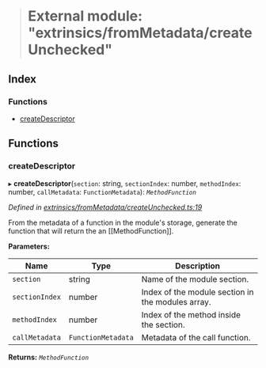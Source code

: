 > # External module: "extrinsics/fromMetadata/createUnchecked"

## Index

### Functions

* [createDescriptor](_extrinsics_frommetadata_createunchecked_.md#createdescriptor)

## Functions

###  createDescriptor

▸ **createDescriptor**(`section`: string, `sectionIndex`: number, `methodIndex`: number, `callMetadata`: `FunctionMetadata`): *`MethodFunction`*

*Defined in [extrinsics/fromMetadata/createUnchecked.ts:19](https://github.com/polkadot-js/api/blob/3827353/packages/api-metadata/src/extrinsics/fromMetadata/createUnchecked.ts#L19)*

From the metadata of a function in the module's storage, generate the function
that will return the an [[MethodFunction]].

**Parameters:**

Name | Type | Description |
------ | ------ | ------ |
`section` | string | Name of the module section. |
`sectionIndex` | number | Index of the module section in the modules array. |
`methodIndex` | number | Index of the method inside the section. |
`callMetadata` | `FunctionMetadata` | Metadata of the call function.  |

**Returns:** *`MethodFunction`*